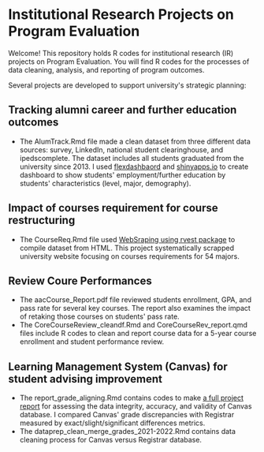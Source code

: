 # Institutional Research Projects on Program Evaluation 

Welcome! This repository holds R codes for institutional research (IR) projects on Program Evaluation. You will find R codes for the processes of data cleaning, analysis, and reporting of program outcomes. 

Several projects are developed to support university's strategic planning: 

## Tracking alumni career and further education outcomes 
- The AlumTrack.Rmd file made a clean dataset from three different data sources: survey, LinkedIn, national student clearinghouse, and ipedscomplete. The dataset includes all students graduated from the university since 2013. I used [flexdashbaord](https://cran.r-project.org/web/packages/flexdashboard/index.html) and [shinyapps.io](https://shiny.rstudio.com/) to create dashboard to show students' employment/further education by students' characteristics (level, major, demography). 

## Impact of courses requirement for course restructuring 
- The CourseReq.Rmd file used [WebSraping using rvest package](https://rvest.tidyverse.org/) to compile dataset from HTML. This project systematically scrapped university website focusing on courses requirements for 54 majors.

## Review Coure Performances
- The aacCourse_Report.pdf file reviewed students enrollment, GPA, and pass rate for several key courses. The report also examines the impact of retaking those courses on students' pass rate.
- The CoreCourseReview_cleandf.Rmd and CoreCourseRev_report.qmd files include R codes to clean and report course data for a 5-year course enrollment and student performance review.

## Learning Management System (Canvas) for student advising improvement 
- The report_grade_aligning.Rmd contains codes to make [a full project report](https://github.com/ZhouLinli/IR-Projects/blob/main/Program%20Evaluation/report_grade_aligning.pdf) for assessing the data integrity, accuracy, and validity of Canvas database. I compared Canvas' grade discrepancies with Registrar measured by exact/slight/significant differences metrics.
- The dataprep_clean_merge_grades_2021-2022.Rmd contains data cleaning process for Canvas versus Registrar database.
